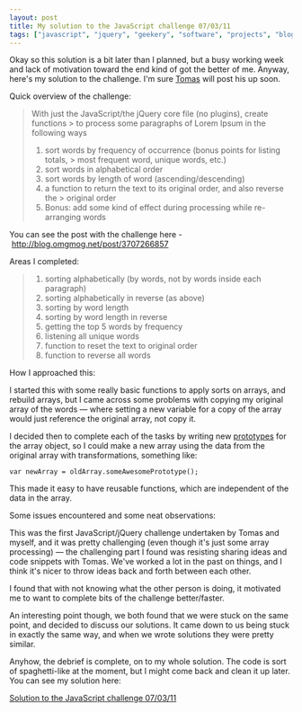 ```yaml
---
layout: post
title: My solution to the JavaScript challenge 07/03/11
tags: ["javascript", "jquery", "geekery", "software", "projects", "blog"]
---
```


Okay so this solution is a bit later than I planned, but a busy working week and lack of motivation toward the end kind of got the better of me. Anyway, here's my solution to the challenge. I'm sure <a href="http://blog.tmayr.com" target="_blank">Tomas</a> will post his up soon.

<!-- more -->

Quick overview of the challenge:

> With just the JavaScript/the jQuery core file (no plugins), create functions > to process some paragraphs of Lorem Ipsum in the following ways
>
> 1. sort words by frequency of occurrence (bonus points for listing totals, > most frequent word, unique words, etc.)
> 2. sort words in alphabetical order
> 3. sort words by length of word (ascending/descending)
> 4. a function to return the text to its original order, and also reverse the > original order
> 5. Bonus: add some kind of effect during processing while re-arranging words


You can see the post with the challenge here - <a href="http://blog.omgmog.net/post/3707266857" target="_blank">http://blog.omgmog.net/post/3707266857</a>

Areas I completed:

> 1. sorting alphabetically (by words, not by words inside each paragraph)
> 2. sorting alphabetically in reverse (as above)
> 3. sorting by word length
> 4. sorting by word length in reverse
> 5. getting the top 5 words by frequency
> 6. listening all unique words
> 7. function to reset the text to original order
> 8. function to reverse all words

How I approached this:

I started this with some really basic functions to apply sorts on arrays, and rebuild arrays, but I came across some problems with copying my original array of the words &#8212; where setting a new variable for a copy of the array would just reference the original array, not copy it.

I decided then to complete each of the tasks by writing new <a href="https://developer.mozilla.org/en/JavaScript/Reference/Global_Objects/Function/prototype" target="_blank">prototypes</a> for the array object, so I could make a new array using the data from the original array with transformations, something like:

<pre><code data-language="javascript">var newArray = oldArray.someAwesomePrototype();</code></pre>

This made it easy to have reusable functions, which are independent of the data in the array.

Some issues encountered and some neat observations:

This was the first JavaScript/jQuery challenge undertaken by Tomas and myself, and it was pretty challenging (even though it's just some array processing) &#8212; the challenging part I found was resisting sharing ideas and code snippets with Tomas. We've worked a lot in the past on things, and I think it's nicer to throw ideas back and forth between each other.

I found that with not knowing what the other person is doing, it motivated me to want to complete bits of the challenge better/faster.

An interesting point though, we both found that we were stuck on the same point, and decided to discuss our solutions. It came down to us being stuck in exactly the same way, and when we wrote solutions they were pretty similar.

Anyhow, the debrief is complete, on to my whole solution. The code is sort of spaghetti-like at the moment, but I might come back and clean it up later. You can see my solution here: 

<a href="http://omgmog.net/challenge/070311/" target="_blank">Solution to the JavaScript challenge 07/03/11</a>
